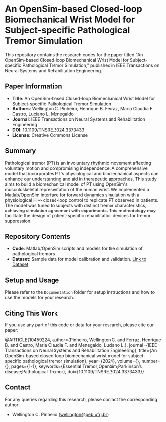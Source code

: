 # An OpenSim-based Closed-loop Biomechanical Wrist Model for Subject-specific Pathological Tremor Simulation

This repository contains the research codes for the paper titled "An OpenSim-based Closed-loop Biomechanical Wrist Model for Subject-specific Pathological Tremor Simulation," published in IEEE Transactions on Neural Systems and Rehabilitation Engineering. 

## Paper Information

- **Title**: An OpenSim-based Closed-loop Biomechanical Wrist Model for Subject-specific Pathological Tremor Simulation
- **Authors**: Wellington C. Pinheiro, Henrique B. Ferraz, Maria Claudia F. Castro, Luciano L. Menegaldo
- **Journal**: IEEE Transactions on Neural Systems and Rehabilitation Engineering
- **DOI**: [10.1109/TNSRE.2024.3373433](https://ieeexplore.ieee.org/document/10459224)
- **License**: Creative Commons License

## Summary

Pathological tremor (PT) is an involuntary rhythmic movement affecting voluntary motion and compromising independence. A comprehensive model that incorporates PT's physiological and biomechanical aspects can enhance our understanding and aid in therapeutic approaches. This study aims to build a biomechanical model of PT using OpenSim's musculoskeletal representation of the human wrist. We implemented a Matlab/OpenSim interface for forward dynamics simulation with a physiological H ∞ closed-loop control to replicate PT observed in patients. The model was tuned to subjects with distinct tremor characteristics, achieving simulation agreement with experiments. This methodology may facilitate the design of patient-specific rehabilitation devices for tremor suppression.

## Repository Contents

- **Code**: Matlab/OpenSim scripts and models for the simulation of pathological tremors.
- **Dataset**: Sample data for model calibration and validation. <a href="https://ieee-dataport.org/documents/opensim-based-closed-loop-biomechanical-wrist-model-pathological-tremor-simulation-dataset/embed">Link to Dataset</a>

## Setup and Usage

Please refer to the `Documentation` folder for setup instructions and how to use the models for your research.

## Citing This Work

If you use any part of this code or data for your research, please cite our paper:

@ARTICLE{10459224,
  author={Pinheiro, Wellington C. and Ferraz, Henrique B. and Castro, Maria Claudia F. and Menegaldo, Luciano L.},
  journal={IEEE Transactions on Neural Systems and Rehabilitation Engineering}, 
  title={An OpenSim-based closed-loop biomechanical wrist model for subject-specific pathological tremor simulation}, 
  year={2024},
  volume={},
  number={},
  pages={1-1},
  keywords={Essential Tremor;OpenSim;Parkinson’s disease;Pathological Tremor},
  doi={10.1109/TNSRE.2024.3373433}}


## Contact

For any queries regarding this research, please contact the corresponding author:

- Wellington C. Pinheiro (wellington@peb.ufrj.br)



